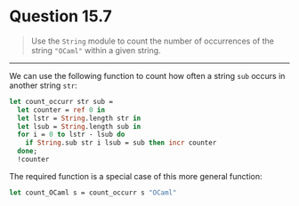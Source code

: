 # Question 15.7

> Use the `String` module to count the number of occurrences of the string `"OCaml"` within a given string.

---

We can use the following function to count how often a string `sub` occurs in another string `str`:
```ocaml
let count_occurr str sub =
  let counter = ref 0 in
  let lstr = String.length str in
  let lsub = String.length sub in
  for i = 0 to lstr - lsub do
    if String.sub str i lsub = sub then incr counter
  done;
  !counter
```
The required function is a special case of this more general function:
```ocaml
let count_OCaml s = count_occurr s "OCaml"
```
